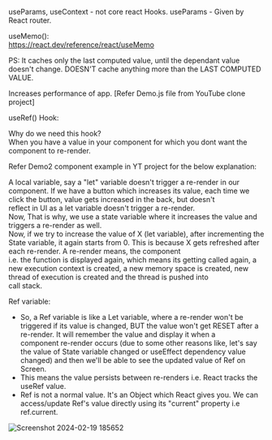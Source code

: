 useParams, useContext - not core react Hooks.
useParams - Given by React router.

useMemo():  
https://react.dev/reference/react/useMemo  

PS: It caches only the last computed value, until the dependant value doesn't change. DOESN'T cache anything more than the LAST COMPUTED VALUE.  

Increases performance of app.
[Refer Demo.js file from YouTube clone project]


useRef() Hook:  

Why do we need this hook?   
When you have a value in your component for which you dont want the component to re-render.  

  
Refer Demo2 component example in YT project for the below explanation:  


A local variable, say a "let" variable doesn't trigger a re-render in our component. If we have a button which increases its value, each time we click the button, value gets increased in the back, but doesn't  
reflect in UI as a let variable doesn't trigger a re-render.  
Now, That is why, we use a state variable where it increases the value and triggers a re-render as well.  
Now, if we try to increase the value of X (let variable), after incrementing the State variable, it again starts from 0. This is because X gets refreshed after each re-render. A re-render means, the component   
i.e. the function is displayed again, which means its getting called again, a new execution context is created, a new memory space is created, new thread of execution is created and the thread is pushed into  
call stack.  

Ref variable:  
- So, a Ref variable is like a Let variable, where a re-render won't be triggered if its value is changed, BUT the value won't get RESET after a re-render. It will remember the value and display it when a  
component re-render occurs (due to some other reasons like, let's say the value of State variable changed or useEffect dependency value changed) and then we'll be able to see the updated value of Ref on Screen.  
- This means the value persists between re-renders i.e. React tracks the useRef value.  
- Ref is not a normal value. It's an Object which React gives you. We can access/update Ref's value directly using its "current" property i.e ref.current.  

![Screenshot 2024-02-19 185652](https://github.com/Gayathri229/NamasteReact/assets/60467364/be227886-726a-4d9d-a846-888f6c38f2ec)


